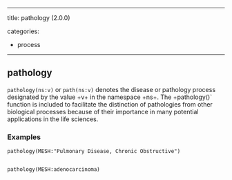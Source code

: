 
---
title: pathology (2.0.0)


categories:

- process

---
<!-- COMPUTER GENERATED PAGE!!! DO NOT EDIT DIRECTLY  -->
<!--    must be changed in scripts/templates.py which is processed by scripts/update_refs.py -->

## pathology

`pathology(ns:v)` or `path(ns:v)` denotes the disease or pathology process designated by the value +v+ in the namespace +ns+. The +pathology()` function is included to facilitate the distinction of pathologies from other biological processes because of their importance in many potential applications in the life sciences.



### Examples


    pathology(MESH:"Pulmonary Disease, Chronic Obstructive")


    pathology(MESH:adenocarcinoma)

